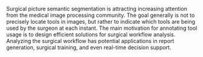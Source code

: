 
Surgical picture semantic segmentation is attracting increasing attention from
the medical image processing community. The goal generally is not to precisely
locate tools in images, but rather to indicate which tools are being used by the
surgeon at each instant. The main motivation for annotating tool usage is to
design efficient solutions for surgical workflow analysis. Analyzing the surgical
workflow has potential applications in report generation, surgical training, and
even real-time decision support.
